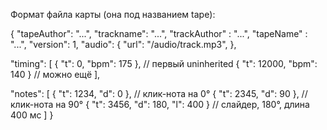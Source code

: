 Формат файла карты (она под названием tape):

{
  "tapeAuthor": "...",
  "trackname": "...",
  "trackAuthor" : "...",
  "tapeName" : "...",
  "version": 1,
  "audio": {
    "url": "/audio/track.mp3",
  },

  "timing": [
    { "t": 0,     "bpm": 175 },   // первый uninherited
    { "t": 12000, "bpm": 140 }    // можно ещё
  ],

  "notes": [
    { "t": 1234, "d": 0 },   // клик-нота на 0°
    { "t": 2345, "d": 90 },  // клик-нота на 90°
    { "t": 3456, "d": 180, "l": 400 }  // слайдер, 180°, длина 400 мс
  ]
}